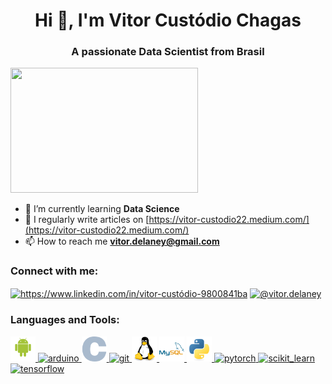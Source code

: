 <h1 align="center">Hi 👋, I'm Vitor Custódio Chagas</h1>
<h3 align="center">A passionate Data Scientist from Brasil</h3>

<img src="https://i.pinimg.com/originals/0d/94/7f/0d947fd5e2cfc1759b23d04a6cf56352.gif" width="300" height="200">

- 🌱 I’m currently learning **Data Science**
- 📝 I regularly write articles on [https://vitor-custodio22.medium.com/](https://vitor-custodio22.medium.com/)
- 📫 How to reach me **vitor.delaney@gmail.com**

<h3 align="left">Connect with me:</h3>
<p align="left">
<a href="https://www.linkedin.com/in/vitor-cust%C3%B3dio-9800841ba/" target="blank"><img align="center" src="https://cdn.jsdelivr.net/npm/simple-icons@3.0.1/icons/linkedin.svg" alt="https://www.linkedin.com/in/vitor-custódio-9800841ba" height="30" width="40" /></a>
<a href="https://vitor-custodio22.medium.com/" target="blank"><img align="center" src="https://cdn.jsdelivr.net/npm/simple-icons@3.0.1/icons/medium.svg" alt="@vitor.delaney" height="30" width="40" /></a>
</p>

<h3 align="left">Languages and Tools:</h3>
<p align="left"> <a href="https://developer.android.com" target="_blank"> <img src="https://raw.githubusercontent.com/devicons/devicon/master/icons/android/android-original-wordmark.svg" alt="android" width="40" height="40"/> </a> <a href="https://www.arduino.cc/" target="_blank"> <img src="https://cdn.worldvectorlogo.com/logos/arduino-1.svg" alt="arduino" width="40" height="40"/> </a> <a href="https://www.cprogramming.com/" target="_blank"> <img src="https://raw.githubusercontent.com/devicons/devicon/master/icons/c/c-original.svg" alt="c" width="40" height="40"/> </a> <a href="https://git-scm.com/" target="_blank"> <img src="https://www.vectorlogo.zone/logos/git-scm/git-scm-icon.svg" alt="git" width="40" height="40"/> </a> <a href="https://www.linux.org/" target="_blank"> <img src="https://raw.githubusercontent.com/devicons/devicon/master/icons/linux/linux-original.svg" alt="linux" width="40" height="40"/> </a> <a href="https://www.mysql.com/" target="_blank"> <img src="https://raw.githubusercontent.com/devicons/devicon/master/icons/mysql/mysql-original-wordmark.svg" alt="mysql" width="40" height="40"/> </a> <a href="https://www.python.org" target="_blank"> <img src="https://raw.githubusercontent.com/devicons/devicon/master/icons/python/python-original.svg" alt="python" width="40" height="40"/> </a> <a href="https://pytorch.org/" target="_blank"> <img src="https://www.vectorlogo.zone/logos/pytorch/pytorch-icon.svg" alt="pytorch" width="40" height="40"/> </a> <a href="https://scikit-learn.org/" target="_blank"> <img src="https://upload.wikimedia.org/wikipedia/commons/0/05/Scikit_learn_logo_small.svg" alt="scikit_learn" width="40" height="40"/> </a> <a href="https://www.tensorflow.org" target="_blank"> <img src="https://www.vectorlogo.zone/logos/tensorflow/tensorflow-icon.svg" alt="tensorflow" width="40" height="40"/> </a> </p>
